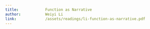 ```yaml
---
title:            Function as Narrative
author:           Weiyi Li
link:             /assets/readings/li-function-as-narrative.pdf
---
```

